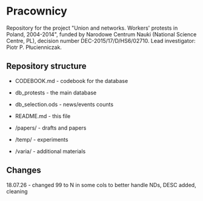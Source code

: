 # Pracownicy
Repository for the project "Union and networks. Workers' protests in Poland, 2004-2014", funded by Narodowe Centrum Nauki (National Science Centre, PL), decision number DEC-2015/17/D/HS6/02710. 
Lead investigator: Piotr P. Płucienniczak.

## Repository structure
* CODEBOOK.md - codebook for the database
* db_protests - the main database
* db_selection.ods - news/events counts
* README.md - this file

* /papers/ - drafts and papers
* /temp/ - experiments
* /varia/ - additional materials


## Changes
18.07.26 - changed 99 to N in some cols to better handle NDs, DESC added, cleaning 

